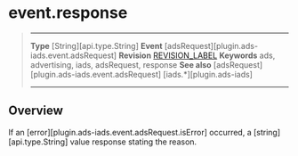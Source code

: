 # event.response

> --------------------- ------------------------------------------------------------------------------------------
> __Type__              [String][api.type.String]
> __Event__             [adsRequest][plugin.ads-iads.event.adsRequest]
> __Revision__          [REVISION_LABEL](REVISION_URL)
> __Keywords__          ads, advertising, iads, adsRequest, response
> __See also__			[adsRequest][plugin.ads-iads.event.adsRequest]
>						[iads.*][plugin.ads-iads]
> --------------------- ------------------------------------------------------------------------------------------

## Overview

If an [error][plugin.ads-iads.event.adsRequest.isError] occurred, a [string][api.type.String] value response stating the reason.